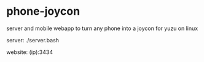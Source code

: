# phone-joycon
server and mobile webapp to turn any phone into a joycon for yuzu on linux

server: ./server.bash

website: (ip):3434
